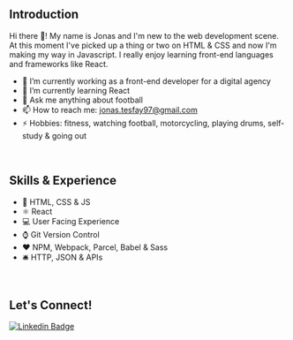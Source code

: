 ## Introduction

Hi there 👋! My name is Jonas and I'm new to the web development scene. At this moment I've picked up a thing or two on HTML & CSS and now I'm making my way in Javascript. I really enjoy learning front-end languages and frameworks like React.

- 🔭 I’m currently working as a front-end developer for a digital agency
- 🌱 I’m currently learning React
- 💬 Ask me anything about football
- 📫 How to reach me: jonas.tesfay97@gmail.com
- ⚡ Hobbies: fitness, watching football, motorcycling, playing drums, self-study & going out
<br >

## Skills & Experience
- 🔑 HTML, CSS & JS
- ⚛ React
- 💻 User Facing Experience
- ⌚ Git Version Control
- ❤️ NPM, Webpack, Parcel, Babel & Sass
- 🛎️ HTTP, JSON & APIs
<br >

## Let's Connect!
[![Linkedin Badge](https://img.shields.io/badge/-Jonas-0e76a8?style=flat&labelColor=0e76a8&logo=linkedin&logoColor=white)](https://www.linkedin.com/in/jonas-tesfay-963557173/) 
